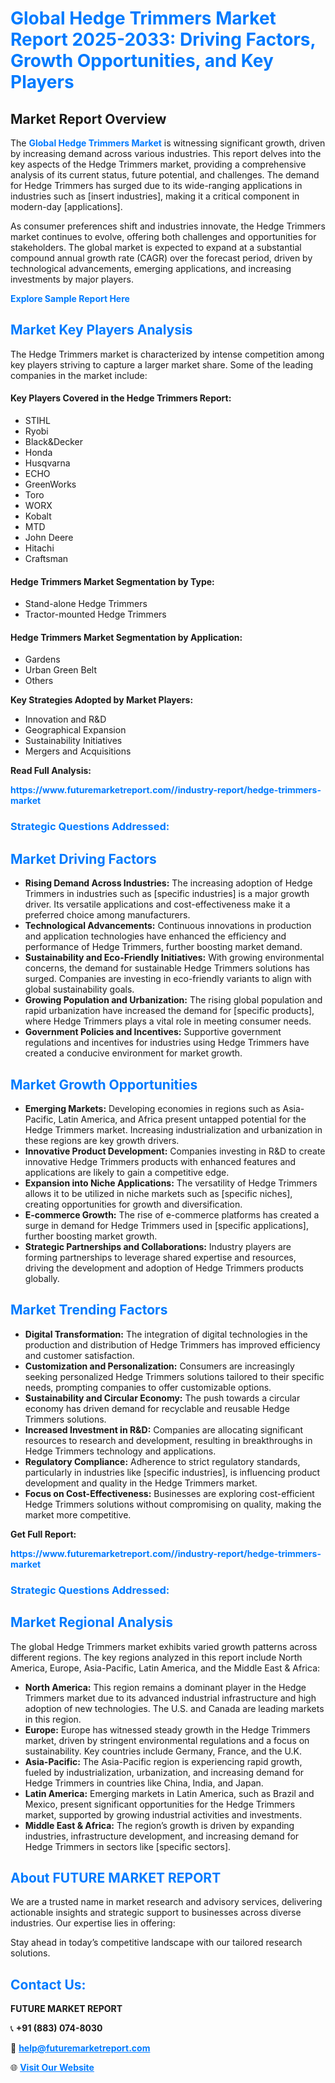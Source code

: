<h1 style="color: #007BFF;">Global Hedge Trimmers Market Report 2025-2033: Driving Factors, Growth Opportunities, and Key Players</h1>

<section id="overview">
<h2>Market Report Overview</h2>
<p>The <a href="https://www.futuremarketreport.com//industry-report/hedge-trimmers-market" style="color: #007BFF; text-decoration: none;"><strong>Global Hedge Trimmers Market</strong></a> is witnessing significant growth, driven by increasing demand across various industries. This report delves into the key aspects of the Hedge Trimmers market, providing a comprehensive analysis of its current status, future potential, and challenges. The demand for Hedge Trimmers has surged due to its wide-ranging applications in industries such as [insert industries], making it a critical component in modern-day [applications].</p>
<p>As consumer preferences shift and industries innovate, the Hedge Trimmers market continues to evolve, offering both challenges and opportunities for stakeholders. The global market is expected to expand at a substantial compound annual growth rate (CAGR) over the forecast period, driven by technological advancements, emerging applications, and increasing investments by major players.</p>
</section>

<section id="overview">
<p><a href="https://www.futuremarketreport.com//request-sample/reportId=60339" style="color: #007BFF; text-decoration: none;"><strong>Explore Sample Report Here</strong></a></p>
</section>

<section id="key-players">
<h2 style="color: #007BFF;">Market Key Players Analysis</h2>
<p>The Hedge Trimmers market is characterized by intense competition among key players striving to capture a larger market share. Some of the leading companies in the market include:</p>
<h4>Key Players Covered in the Hedge Trimmers Report:</h4>
<ul><li>STIHL</li><li>Ryobi</li><li>Black&amp;Decker</li><li>Honda</li><li>Husqvarna</li><li>ECHO</li><li>GreenWorks</li><li>Toro</li><li>WORX</li><li>Kobalt</li><li>MTD</li><li>John Deere</li><li>Hitachi</li><li>Craftsman</li></ul>
<h4>Hedge Trimmers Market Segmentation by Type:</h4>
<ul><li>Stand-alone Hedge Trimmers</li><li>Tractor-mounted Hedge Trimmers</li></ul>

<h4>Hedge Trimmers Market Segmentation by Application:</h4>
<ul><li>Gardens</li><li>Urban Green Belt</li><li>Others</li></ul>
<p><strong>Key Strategies Adopted by Market Players:</strong></p>
<ul>
<li>Innovation and R&D</li>
<li>Geographical Expansion</li>
<li>Sustainability Initiatives</li>
<li>Mergers and Acquisitions</li>
</ul>
</section>

<section>
<p><strong>Read Full Analysis: </strong></p><a href="https://www.futuremarketreport.com//industry-report/hedge-trimmers-market" style="color: #007BFF; text-decoration: none;"><strong>https://www.futuremarketreport.com//industry-report/hedge-trimmers-market</strong></a>
<h3 style="color: #007BFF;">Strategic Questions Addressed:</h3>
</section>

<section id="driving-factors">
<h2 style="color: #007BFF;">Market Driving Factors</h2>
<ul>
<li><strong>Rising Demand Across Industries:</strong> The increasing adoption of Hedge Trimmers in industries such as [specific industries] is a major growth driver. Its versatile applications and cost-effectiveness make it a preferred choice among manufacturers.</li>
<li><strong>Technological Advancements:</strong> Continuous innovations in production and application technologies have enhanced the efficiency and performance of Hedge Trimmers, further boosting market demand.</li>
<li><strong>Sustainability and Eco-Friendly Initiatives:</strong> With growing environmental concerns, the demand for sustainable Hedge Trimmers solutions has surged. Companies are investing in eco-friendly variants to align with global sustainability goals.</li>
<li><strong>Growing Population and Urbanization:</strong> The rising global population and rapid urbanization have increased the demand for [specific products], where Hedge Trimmers plays a vital role in meeting consumer needs.</li>
<li><strong>Government Policies and Incentives:</strong> Supportive government regulations and incentives for industries using Hedge Trimmers have created a conducive environment for market growth.</li>
</ul>
</section>

<section id="growth-opportunities">
<h2 style="color: #007BFF;">Market Growth Opportunities</h2>
<ul>
<li><strong>Emerging Markets:</strong> Developing economies in regions such as Asia-Pacific, Latin America, and Africa present untapped potential for the Hedge Trimmers market. Increasing industrialization and urbanization in these regions are key growth drivers.</li>
<li><strong>Innovative Product Development:</strong> Companies investing in R&D to create innovative Hedge Trimmers products with enhanced features and applications are likely to gain a competitive edge.</li>
<li><strong>Expansion into Niche Applications:</strong> The versatility of Hedge Trimmers allows it to be utilized in niche markets such as [specific niches], creating opportunities for growth and diversification.</li>
<li><strong>E-commerce Growth:</strong> The rise of e-commerce platforms has created a surge in demand for Hedge Trimmers used in [specific applications], further boosting market growth.</li>
<li><strong>Strategic Partnerships and Collaborations:</strong> Industry players are forming partnerships to leverage shared expertise and resources, driving the development and adoption of Hedge Trimmers products globally.</li>
</ul>
</section>

<section id="trending-factors">
<h2 style="color: #007BFF;">Market Trending Factors</h2>
<ul>
<li><strong>Digital Transformation:</strong> The integration of digital technologies in the production and distribution of Hedge Trimmers has improved efficiency and customer satisfaction.</li>
<li><strong>Customization and Personalization:</strong> Consumers are increasingly seeking personalized Hedge Trimmers solutions tailored to their specific needs, prompting companies to offer customizable options.</li>
<li><strong>Sustainability and Circular Economy:</strong> The push towards a circular economy has driven demand for recyclable and reusable Hedge Trimmers solutions.</li>
<li><strong>Increased Investment in R&D:</strong> Companies are allocating significant resources to research and development, resulting in breakthroughs in Hedge Trimmers technology and applications.</li>
<li><strong>Regulatory Compliance:</strong> Adherence to strict regulatory standards, particularly in industries like [specific industries], is influencing product development and quality in the Hedge Trimmers market.</li>
<li><strong>Focus on Cost-Effectiveness:</strong> Businesses are exploring cost-efficient Hedge Trimmers solutions without compromising on quality, making the market more competitive.</li>
</ul>
</section>

<section>
<p><strong>Get Full Report: </strong></p><a href="https://www.futuremarketreport.com//industry-report/hedge-trimmers-market" style="color: #007BFF; text-decoration: none;"><strong>https://www.futuremarketreport.com//industry-report/hedge-trimmers-market</strong></a>
<h3 style="color: #007BFF;">Strategic Questions Addressed:</h3>
</section>


<section id="regional-analysis">
<h2 style="color: #007BFF;">Market Regional Analysis</h2>
<p>The global Hedge Trimmers market exhibits varied growth patterns across different regions. The key regions analyzed in this report include North America, Europe, Asia-Pacific, Latin America, and the Middle East & Africa:</p>
<ul>
<li><strong>North America:</strong> This region remains a dominant player in the Hedge Trimmers market due to its advanced industrial infrastructure and high adoption of new technologies. The U.S. and Canada are leading markets in this region.</li>
<li><strong>Europe:</strong> Europe has witnessed steady growth in the Hedge Trimmers market, driven by stringent environmental regulations and a focus on sustainability. Key countries include Germany, France, and the U.K.</li>
<li><strong>Asia-Pacific:</strong> The Asia-Pacific region is experiencing rapid growth, fueled by industrialization, urbanization, and increasing demand for Hedge Trimmers in countries like China, India, and Japan.</li>
<li><strong>Latin America:</strong> Emerging markets in Latin America, such as Brazil and Mexico, present significant opportunities for the Hedge Trimmers market, supported by growing industrial activities and investments.</li>
<li><strong>Middle East & Africa:</strong> The region’s growth is driven by expanding industries, infrastructure development, and increasing demand for Hedge Trimmers in sectors like [specific sectors].</li>
</ul>
</section>

<footer>
<h2 style="color: #007BFF;">About FUTURE MARKET REPORT</h2>
<p>We are a trusted name in market research and advisory services, delivering actionable insights and strategic support to businesses across diverse industries. Our expertise lies in offering:</p>

<p>Stay ahead in today’s competitive landscape with our tailored research solutions.</p>

<h2 style="color: #007BFF;">Contact Us:</h2>
<p><strong>FUTURE MARKET REPORT</strong></p>
<p>📞 <strong>+91 (883) 074-8030</strong></p>
<p>📧 <strong><a href="mailto:help@futuremarketreport.com" style="color: #007BFF;">help@futuremarketreport.com</a></strong></p>
<p>🌐 <strong><a href="https://www.futuremarketreport.com/" style="color: #007BFF;">Visit Our Website</a></strong></p>
</footer>